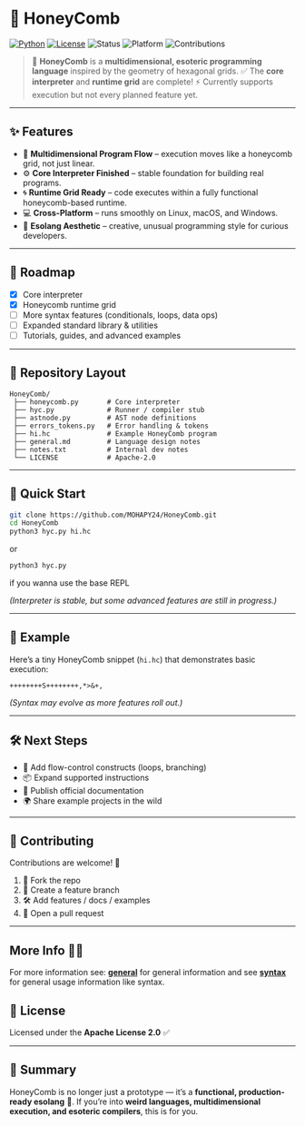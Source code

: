 # 🐝 HoneyComb

[![Python](https://img.shields.io/badge/python-3.13.7-yellow.svg)](https://www.python.org/downloads/release/python-3137/)
[![License](https://img.shields.io/\:license-Apache%202-blue.svg)](LICENSE)
![Status](https://img.shields.io/badge/status-Production--Ready-success.svg)
![Platform](https://img.shields.io/badge/platform-cross--platform-lightgrey.svg)
![Contributions](https://img.shields.io/badge/contributions-welcome-brightgreen.svg)

> 🧪 **HoneyComb** is a **multidimensional, esoteric programming language** inspired by the geometry of hexagonal grids.
> ✅ The **core interpreter** and **runtime grid** are complete!
> ⚡ Currently supports execution but not every planned feature yet.

---

## ✨ Features

* 🐝 **Multidimensional Program Flow** – execution moves like a honeycomb grid, not just linear.
* ⚙️ **Core Interpreter Finished** – stable foundation for building real programs.
* 🌀 **Runtime Grid Ready** – code executes within a fully functional honeycomb-based runtime.
* 💻 **Cross-Platform** – runs smoothly on Linux, macOS, and Windows.
* 🎨 **Esolang Aesthetic** – creative, unusual programming style for curious developers.

---

## 📌 Roadmap

* [x] Core interpreter
* [x] Honeycomb runtime grid
* [ ] More syntax features (conditionals, loops, data ops)
* [ ] Expanded standard library & utilities
* [ ] Tutorials, guides, and advanced examples

---

## 📂 Repository Layout

```
HoneyComb/
 ├── honeycomb.py       # Core interpreter
 ├── hyc.py             # Runner / compiler stub
 ├── astnode.py         # AST node definitions
 ├── errors_tokens.py   # Error handling & tokens
 ├── hi.hc              # Example HoneyComb program
 ├── general.md         # Language design notes
 ├── notes.txt          # Internal dev notes
 └── LICENSE            # Apache-2.0
```

---

## 🚀 Quick Start

```bash
git clone https://github.com/MOHAPY24/HoneyComb.git
cd HoneyComb
python3 hyc.py hi.hc
```

or

```bash
python3 hyc.py
```

if you wanna use the base REPL

*(Interpreter is stable, but some advanced features are still in progress.)*

---

## 🐝 Example

Here’s a tiny HoneyComb snippet (`hi.hc`) that demonstrates basic execution:

```hc
++++++++S++++++++,*>&+,
```

*(Syntax may evolve as more features roll out.)*

---

## 🛠️ Next Steps

* 🐜 Add flow-control constructs (loops, branching)
* 📦 Expand supported instructions
* 📝 Publish official documentation
* 🌍 Share example projects in the wild

---

## 🤝 Contributing

Contributions are welcome! 👐

1. 🍴 Fork the repo
2. 🌱 Create a feature branch
3. 🛠️ Add features / docs / examples
4. 🔄 Open a pull request

---

## More Info 🐝📔

For more information see: **[general](general.md)** for general information and see **[syntax](Syntax.md)** for general usage information like syntax.

## 📜 License

Licensed under the **Apache License 2.0** ✅

---

## 🌟 Summary

HoneyComb is no longer just a prototype — it’s a **functional, production-ready esolang** 🐝.
If you’re into **weird languages, multidimensional execution, and esoteric compilers**, this is for you.
